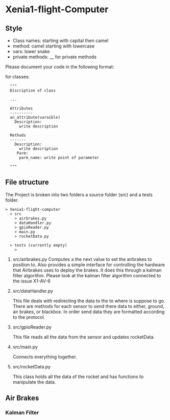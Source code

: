 # Xenia1-flight-Computer

## Style

- Class names: starting with capital then camel 
- method: camel starting with lowercase 
- vars: lower snake 
- private methods: \_\_ for private methods 

Please document your code in the following format:

for classes:

```
  """
  Discription of class
  
  ...
  
  Attributes
  ----------
  an_attribute(varaible)
    Description:
      write description
     
  Methods
  -------
    Description:
      write description
     Parm:
      parm_name: write point of parameter
      
  """
```



## File structure

The Project is broken into two folders a source folder (src) and a tests folder. 
```
> Xenia1-flight-computer
  > src 
    > airbrakes.py
    > dataHandler.py
    > gpioReader.py
    > main.py
    > rocketData.py

  > tests (currently empty)
    > 
```

1. src/airbrakes.py
   Computes a the next value to set the airbrakes to position to. Also provides a simple interface for controlling the hardware that Airbrakes uses to  deploy the brakes. It does this through a kalman filter algorithm. Please look at the kalman filter algorithm connected    to the issue X1-AV-6 [](https://github.com/UVicRocketry/Xenia1-flight-Computer/issues/14)
   
   
2. src/dataHandler.py

   This file deals with redirecting the data to the to where is suppose to go. There are methods for each sensor to send there data to either, ground, air brakes, or    blackbox. In order send data they are formatted according to the protocol.

3. src/gpioReader.py
   
   This file reads all the data from the sensor and updates rocketData.
   
4. src/main.py
  
   Connects everything together. 
   
5. src/rocketData.py

   This class holds all the data of the rocket and has functions to manipulate the data. 
   
## Air Brakes

### Kalman Filter
